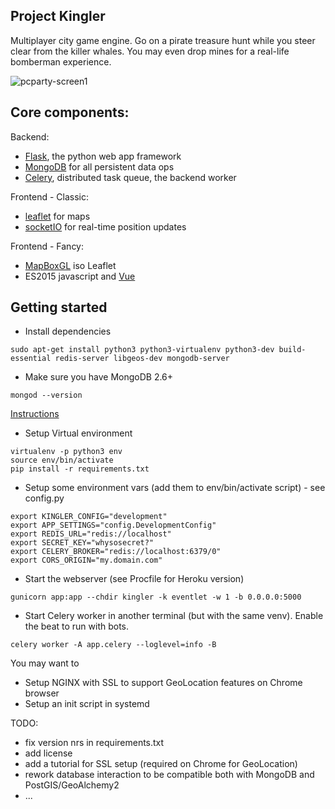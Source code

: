 ## Project Kingler

Multiplayer city game engine. Go on a pirate treasure hunt while you steer clear from 
the killer whales. You may even drop mines for a real-life bomberman experience.

![pcparty-screen1](https://cloud.githubusercontent.com/assets/974800/23187523/6806561a-f88b-11e6-9453-6d1fc8f6c594.png)

## Core components:

Backend:

 - [Flask](http://flask.pocoo.org/), the python web app framework
 - [MongoDB](https://www.mongodb.com/) for all persistent data ops
 - [Celery](https://docs.celeryproject.org/en/latest/), distributed task queue, the backend worker

Frontend - Classic:

 - [leaflet](https://leafletjs.com/) for maps
 - [socketIO](https://flask-socketio.readthedocs.io/en/latest/) for real-time position updates

Frontend - Fancy:

 - [MapBoxGL](https://www.mapbox.com/mapbox-gl-js/) iso Leaflet
 - ES2015 javascript and [Vue](https://vuejs.org/)


## Getting started

- Install dependencies
```
sudo apt-get install python3 python3-virtualenv python3-dev build-essential redis-server libgeos-dev mongodb-server
```

- Make sure you have MongoDB 2.6+
```
mongod --version
```
  [Instructions](https://www.digitalocean.com/community/tutorials/how-to-install-mongodb-on-ubuntu-16-04)

- Setup Virtual environment
```
virtualenv -p python3 env
source env/bin/activate
pip install -r requirements.txt
```

- Setup some environment vars (add them to env/bin/activate script) - see config.py
```
export KINGLER_CONFIG="development"
export APP_SETTINGS="config.DevelopmentConfig"
export REDIS_URL="redis://localhost"
export SECRET_KEY="whysosecret?"
export CELERY_BROKER="redis://localhost:6379/0"
export CORS_ORIGIN="my.domain.com"
```

- Start the webserver (see Procfile for Heroku version)
```
gunicorn app:app --chdir kingler -k eventlet -w 1 -b 0.0.0.0:5000
```

- Start Celery worker in another terminal (but with the same venv). Enable the beat to run with bots.
```
celery worker -A app.celery --loglevel=info -B
```

You may want to

- Setup NGINX with SSL to support GeoLocation features on Chrome browser
- Setup an init script in systemd

TODO:

- fix version nrs in requirements.txt
- add license
- add a tutorial for SSL setup (required on Chrome for GeoLocation)
- rework database interaction to be compatible both with MongoDB and PostGIS/GeoAlchemy2
- ...
